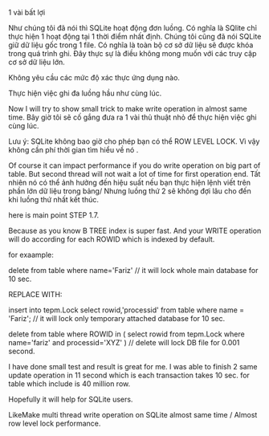 1 vài bất lợi

Như chúng tôi đã nói thì SQLite hoạt động đơn luồng. Có nghĩa là SQlite chỉ thực hiện 1 hoạt động tại 1 thời điểm nhất định. Chúng tôi cũng đã nói SQLite giữ dữ liệu gốc trong 1 file. Có nghĩa là toàn bộ cơ sở dữ liệu sẽ được khóa trong quá trình ghi. Đây thực sự là điều không mong muốn với các truy cập cơ sở dữ liệu lớn.

Không yêu cầu các mức độ xác thực ứng dụng nào.

Thực hiện việc ghi đa luồng hầu như cùng lúc.

Now I will try to show small trick to make write operation in almost same time.
Bây giờ tôi sẽ cố gắng đưa ra 1 vài thủ thuật nhỏ để thực hiện việc ghi cùng lúc.

Lưu ý: SQLite không bao giờ cho phép bạn có thể ROW LEVEL LOCK. Vì vậy không cần phí thời gian tìm hiểu về nó .




Of course it can impact performance if you do write operation on big part of table. But second thread will not wait a lot of time for first operation end. 
Tất nhiên nó có thể ảnh hưởng đến hiệu suất nếu bạn thực hiện lệnh viết trên phần lớn dữ liệu trong bảng/ Nhưng luồng thứ 2 sẽ không đợi lâu cho đến khi luồng thứ nhất kết thúc.

here is main point STEP 1.7.

Because as you know B TREE index is super fast. And your WRITE operation will do according for each ROWID which is indexed by default.

for exaample:

delete from table where name='Fariz' // it will lock whole main database for 10 sec.

REPLACE WITH:

insert into tepm.Lock select rowid,'processid' from table where name = 'Fariz'; // it will lock only temporary attached database for 10 sec.

delete from table where ROWID in ( select rowid from tepm.Lock where name='fariz' and processid='XYZ' ) // delete will lock DB file for 0.001 second.

I have done small test and result is great for me. I was able to finish 2 same update operation in 11 second which is each transaction takes 10 sec. for table which include is 40 million row.

Hopefully it will help for SQLite users.

LikeMake multi thread write operation on SQLite almost same time / Almost row level lock performance.

